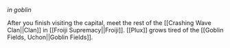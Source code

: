 *in goblin* 

After you finish visiting the capital, meet the rest of the [[Crashing Wave Clan||Clan]] in [[Froiji Supremacy||Froiji]]. [[Plux]] grows tired of the [[Goblin Fields, Uchon||Goblin Fields]].